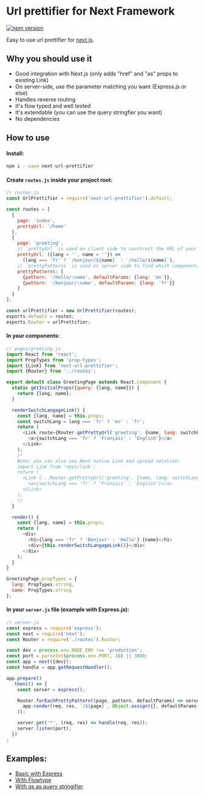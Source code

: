 # Url prettifier for Next Framework

[![npm version](https://img.shields.io/npm/v/next-url-prettifier.svg?style=flat)](https://www.npmjs.com/package/next-url-prettifier)

Easy to use url prettifier for [next.js](https://github.com/zeit/next.js).

## Why you should use it
- Good integration with Next.js (only adds "href" and "as" props to existing Link)
- On server-side, use the parameter matching you want (Express.js or else)
- Handles reverse routing
- It's flow typed and well tested
- It's extendable (you can use the query stringfier you want)
- No dependencies

## How to use

#### Install:
```bash
npm i --save next-url-prettifier
```

#### Create `routes.js` inside your project root:
```javascript
// routes.js
const UrlPrettifier = require('next-url-prettifier').default;

const routes = [
  {
    page: 'index',
    prettyUrl: '/home'
  },
  {
    page: 'greeting',
    // `prettyUrl` is used on client side to construct the URL of your link
    prettyUrl: ({lang = '', name = ''}) =>
      (lang === 'fr' ? `/bonjour/${name}` : `/hello/${name}`),
    // `prettyPatterns` is used on server side to find which component/page to display
    prettyPatterns: [
      {pattern: '/hello/:name', defaultParams: {lang: 'en'}},
      {pattern: '/bonjour/:name', defaultParams: {lang: 'fr'}}
    ]
  }
];

const urlPrettifier = new UrlPrettifier(routes);
exports.default = routes;
exports.Router = urlPrettifier;
```

#### In your components:
```javascript
// pages/greeting.js
import React from 'react';
import PropTypes from 'prop-types';
import {Link} from 'next-url-prettifier';
import {Router} from '../routes';

export default class GreetingPage extends React.Component {
  static getInitialProps({query: {lang, name}}) {
    return {lang, name};
  }

  renderSwitchLangageLink() {
    const {lang, name} = this.props;
    const switchLang = lang === 'fr' ? 'en' : 'fr';
    return (
      <Link route={Router.getPrettyUrl('greeting', {name, lang: switchLang})}>
        <a>{switchLang === 'fr' ? 'Français' : 'English'}</a>
      </Link>
    );
    /*
    Note: you can also use Next native Link and spread notation:
    import Link from 'next/link';
    return (
      <Link {...Router.getPrettyUrl('greeting', {name, lang: switchLang})}>
        <a>{switchLang === 'fr' ? 'Français' : 'English'}</a>
      </Link>
    );
    */
  }

  render() {
    const {lang, name} = this.props;
    return (
      <div>
        <h1>{lang === 'fr' ? 'Bonjour' : 'Hello'} {name}</h1>
        <div>{this.renderSwitchLangageLink()}</div>
      </div>
    );
  }
}

GreetingPage.propTypes = {
  lang: PropTypes.string,
  name: PropTypes.string
};
```

#### In your `server.js` file (example with Express.js):
```javascript
// server.js
const express = require('express');
const next = require('next');
const Router = require('./routes').Router;

const dev = process.env.NODE_ENV !== 'production';
const port = parseInt(process.env.PORT, 10) || 3000;
const app = next({dev});
const handle = app.getRequestHandler();

app.prepare()
  .then(() => {
    const server = express();

    Router.forEachPrettyPattern((page, pattern, defaultParams) => server.get(pattern, (req, res) =>
      app.render(req, res, `/${page}`, Object.assign({}, defaultParams, req.query, req.params))
    ));

    server.get('*', (req, res) => handle(req, res));
    server.listen(port);
  })
;
```

## Examples:
- [Basic with Express](./examples/basic-with-express)
- [With Flowtype](./examples/with-flow)
- [With qs as query stringifier](./examples/with-qs)
